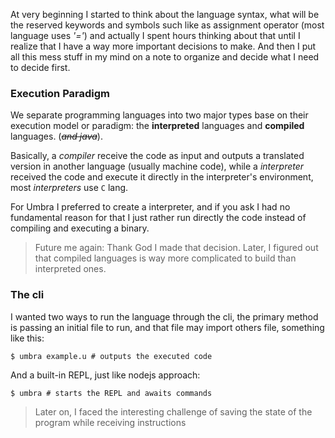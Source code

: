 At very beginning I started to think about the language syntax, what will be the reserved keywords and symbols such like as assignment operator (most language uses *'='*) and actually I spent hours thinking about that until I realize that I have a way more important decisions to make. And then I put all this mess stuff in my mind on a note to organize and decide what I need to decide first.

### Execution Paradigm

We separate programming languages into two major types base on their execution model or paradigm: the **interpreted** languages and **compiled** languages. (*<s>and java</s>*).

Basically, a *compiler* receive the code as input and outputs a translated version in another language (usually machine code), while a *interpreter* received the code and execute it directly in the interpreter's environment, most *interpreters* use `C` lang.

For Umbra I preferred to create a interpreter, and if you ask I had no fundamental reason for that I just rather run directly the code instead of compiling and executing a binary.

> Future me again: Thank God I made that decision. Later, I figured out that compiled languages is way more complicated to build than interpreted ones.

### The cli

I wanted two ways to run the language through the cli, the primary method is passing an initial file to run, and that file may import others file, something like this:

```shell
$ umbra example.u # outputs the executed code
```

And a built-in REPL, just like nodejs approach:

```shell
$ umbra # starts the REPL and awaits commands
```

> Later on, I faced the interesting challenge of saving the state of the program while receiving instructions
